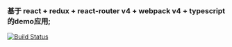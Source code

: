 ### 基于 react + redux + react-router v4 + webpack v4 + typescript 的demo应用;

[![Build Status](https://travis-ci.org/centuryPark/react-ts.svg?branch=master)](https://travis-ci.org/centuryPark/react-ts)
